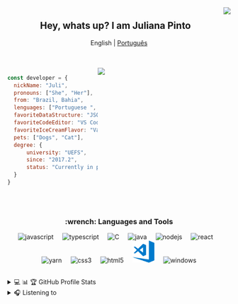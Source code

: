 <img height="40" align="right" src="https://octodex.github.com/images/nyantocat.gif">
<h2 align="center"> Hey, whats up? I am Juliana Pinto  </h2>

<p align="center">
      English   |  <a href="https://github.com/Juliapp/Juliapp/blob/master/README-pt.md">Português</a>
 </p>
 
<!--<img width="500" align="right" src="https://media1.tenor.com/images/4fbdf5a686e9c241e8f56d06c8902241/tenor.gif">-->

</br>
</br>
<img width="300" align="right" src="https://i.pinimg.com/originals/68/ae/bf/68aebf4c71bd1d6090f87237272b01e5.gif">


  ```javascript
const developer = {
    nickName: "Juli",
    pronouns: ["She", "Her"],
    from: "Brazil, Bahia",
    lenguages: ["Portuguese ", "English"],
    favoriteDataStructure: "JSON",
    favoriteCodeEditor: "VS Code",
    favoriteIceCreamFlavor: "Vanilla",
    pets: ["Dogs", "Cat"],
    degree: {
        university: "UEFS", 
        since: "2017.2",
        status: "Currently in progress"
    }
}
```

</br>
</br>

<h3 align="center"> :wrench: Languages and Tools</h3>
<p align="center">

<img src="https://devicons.github.io/devicon/devicon.git/icons/javascript/javascript-original.svg" alt="javascript" width="50" height="50"/>
&nbsp &nbsp 
<img src="https://devicon.dev/devicon.git/icons/typescript/typescript-original.svg" alt="typescript" width="50" height="50"/>
&nbsp &nbsp 
<img src="https://devicon.dev/devicon.git/icons/c/c-original.svg" alt="C" width="50" height="50"/>
&nbsp &nbsp 
<img src="https://devicon.dev/devicon.git/icons/java/java-original-wordmark.svg" alt="java" width="50" height="50"/>
&nbsp &nbsp 
<img src="https://devicon.dev/devicon.git/icons/nodejs/nodejs-original-wordmark.svg" alt="nodejs" width="90" />
&nbsp &nbsp 
<img src="https://devicon.dev/devicon.git/icons/react/react-original-wordmark.svg" alt="react" width="50" height="50"/>
&nbsp &nbsp 
<img src="https://devicon.dev/devicon.git/icons/yarn/yarn-original-wordmark.svg" alt="yarn" width="90"/>
&nbsp &nbsp 
<img src="https://devicons.github.io/devicon/devicon.git/icons/css3/css3-original-wordmark.svg" alt="css3"  width="50" height="50"/>
&nbsp &nbsp 
<img src="https://devicons.github.io/devicon/devicon.git/icons/html5/html5-original-wordmark.svg" alt="html5"  width="50" height="50"/>      
&nbsp &nbsp 
<img src="https://raw.githubusercontent.com/github/explore/80688e429a7d4ef2fca1e82350fe8e3517d3494d/topics/visual-studio-code/visual-studio-code.png" alt="vsCode"  width="50" height="50"/>
&nbsp &nbsp 
<img src="https://devicon.dev/devicon.git/icons/windows8/windows8-original.svg" alt="windows"  width="50" height="50"/>    
</p>

<br />

<details>
    <summary align="left">💻 📊 🏆 GitHub Profile Stats</summary>
<br />
 <img src="https://github-readme-stats.vercel.app/api?username=Juliapp&show_icons=true&theme=radical&count_private=true" align="left" /> 


[![Top Langs](https://github-readme-stats.vercel.app/api/top-langs/?username=lucasrmagalhaes&langs_count=8&layout=compact&theme=radical)](https://github.com/anuraghazra/github-readme-stats)
</details>

<details>
      <summary align="left">🎧 Listening to </summary>

[![spotify-github-profile](https://spotify-github-profile.vercel.app/api/view?uid=12147651958&cover_image=false)](https://spotify-github-profile.vercel.app/api/view?uid=12147651958&redirect=true)
</details>
